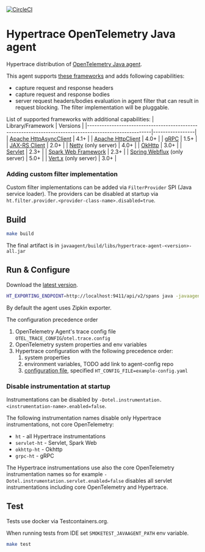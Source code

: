 [![CircleCI](https://circleci.com/gh/hypertrace/javaagent.svg?style=svg&circle-token=b562d40d95cc5906f445004c4a96b666250d260b)](https://circleci.com/gh/hypertrace/javaagent)

# Hypertrace OpenTelemetry Java agent

Hypertrace distribution of [OpenTelemetry Java agent](https://github.com/open-telemetry/opentelemetry-java-instrumentation).

This agent supports [these frameworks](https://github.com/open-telemetry/opentelemetry-java-instrumentation#supported-java-libraries-and-frameworks)
and adds following capabilities:
* capture request and response headers
* capture request and response bodies
* server request headers/bodies evaluation in agent filter that can result in request blocking.
    The filter implementation will be pluggable.

List of supported frameworks with additional capabilities:
| Library/Framework                                                                                      | Versions        |
|--------------------------------------------------------------------------------------------------------|-----------------|
| [Apache HttpAsyncClient](https://hc.apache.org/index.html)                                             | 4.1+            |
| [Apache HttpClient](https://hc.apache.org/index.html)                                                  | 4.0+            |
| [gRPC](https://github.com/grpc/grpc-java)                                                              | 1.5+            |
| [JAX-RS Client](https://javaee.github.io/javaee-spec/javadocs/javax/ws/rs/client/package-summary.html) | 2.0+            |
| [Netty](https://github.com/netty/netty)  (only server)                                                 | 4.0+            |
| [OkHttp](https://github.com/square/okhttp/)                                                            | 3.0+            |
| [Servlet](https://javaee.github.io/javaee-spec/javadocs/javax/servlet/package-summary.html)            | 2.3+            |
| [Spark Web Framework](https://github.com/perwendel/spark)                                              | 2.3+            |
| [Spring Webflux](https://docs.spring.io/spring/docs/current/javadoc-api/org/springframework/web/reactive/package-summary.html) (only server)       | 5.0+            |
| [Vert.x](https://vertx.io) (only server)                                                               | 3.0+            |

### Adding custom filter implementation

Custom filter implementations can be added via `FilterProvider` SPI (Java service loader).
The providers can be disabled at startup via `ht.filter.provider.<provider-class-name>.disabled=true`.

## Build

```bash
make build
```

The final artifact is in `javaagent/build/libs/hypertrace-agent-<version>-all.jar`

## Run & Configure

Download the [latest version](https://github.com/hypertrace/javaagent/releases/latest/download/hypertrace-agent-all.jar).

```bash
HT_EXPORTING_ENDPOINT=http://localhost:9411/api/v2/spans java -javaagent:javaagent/build/libs/hypertrace-agent-<version>-all.jar -jar app.jar
```

By default the agent uses Zipkin exporter.

The configuration precedence order 
1. OpenTelemetry Agent's trace config file `OTEL_TRACE_CONFIG`/`otel.trace.config`
2. OpenTelemetry system properties and env variables
3. Hypertrace configuration with the following precedence order:
   1. system properties 
   2. environment variables, TODO add link to agent-config repo
   3. [configuration file](./example-config.yaml), specified `HT_CONFIG_FILE=example-config.yaml`

### Disable instrumentation at startup

Instrumentations can be disabled by `-Dotel.instrumentation.<instrumentation-name>.enabled=false`.

The following instrumentation names disable only Hypertrace instrumentations, not core OpenTelemetry:

* `ht` - all Hypertrace instrumentations
* `servlet-ht` - Servlet, Spark Web
* `okhttp-ht` - Okhttp
* `grpc-ht` - gRPC

The Hypertrace instrumentations use also the core OpenTelemetry instrumentation names so for example
`-Dotel.instrumentation.servlet.enabled=false` disables all servlet instrumentations including core
OpenTelemetry and Hypertrace.

## Test

Tests use docker via Testcontainers.org.

When running tests from IDE set `SMOKETEST_JAVAAGENT_PATH` env variable.

```bash
make test
```
